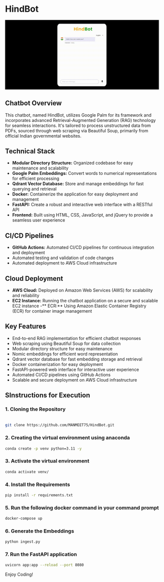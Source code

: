 # HindBot
<img src="static/HindBot.gif">

## Chatbot Overview

This chatbot, named HindBot, utilizes Google Palm for its framework and incorporates advanced Retrieval-Augmented Generation (RAG) technology for seamless interactions. It's tailored to process unstructured data from PDFs, sourced through web scraping via Beautiful Soup, primarily from official Indian governmental websites.

## Technical Stack
- **Modular Directory Structure:** Organized codebase for easy maintenance and scalability
- **Google Palm Embeddings:** Convert words to numerical representations for efficient processing
- **Qdrant Vector Database:** Store and manage embeddings for fast querying and retrieval
- **Docker:** Containerize the application for easy deployment and management
- **FastAPI:** Create a robust and interactive web interface with a RESTful API
- **Frontend:** Built using HTML, CSS, JavaScript, and jQuery to provide a seamless user experience

## CI/CD Pipelines
- **GitHub Actions:** Automated CI/CD pipelines for continuous integration and deployment
- Automated testing and validation of code changes
- Automated deployment to AWS Cloud infrastructure

## Cloud Deployment
- **AWS Cloud:** Deployed on Amazon Web Services (AWS) for scalability and reliability
- **EC2 Instance:** Running the chatbot application on a secure and scalable EC2 instance
-** ECR:** Using Amazon Elastic Container Registry (ECR) for container image management

## Key Features
- End-to-end RAG implementation for efficient chatbot responses
- Web scraping using Beautiful Soup for data collection
- Modular directory structure for easy maintenance
- Nomic embeddings for efficient word representation
- Qdrant vector database for fast embedding storage and retrieval
- Docker containerization for easy deployment
- FastAPI-powered web interface for interactive user experience
- Automated CI/CD pipelines using GitHub Actions
- Scalable and secure deployment on AWS Cloud infrastructure

## SInstructions for Execution
### 1. Cloning the Repository
```bash

git clone https://github.com/MANMEET75/HindBot.git
```
### 2. Creating the virtual environment using anaconda
```bash
conda create -p venv python=3.11 -y
```

### 3. Activate the virtual environment
```bash
conda activate venv/
```

### 4. Install the Requirements
```bash
pip install -r requirements.txt
```
### 5. Run the following docker command in your command prompt
```bash
docker-compose up
```
### 6. Generate the Embeddings
```bash
python ingest.py
```
### 7. Run the FastAPI application
```bash
uvicorn app:app --reload --port 8080
```

Enjoy Coding!
